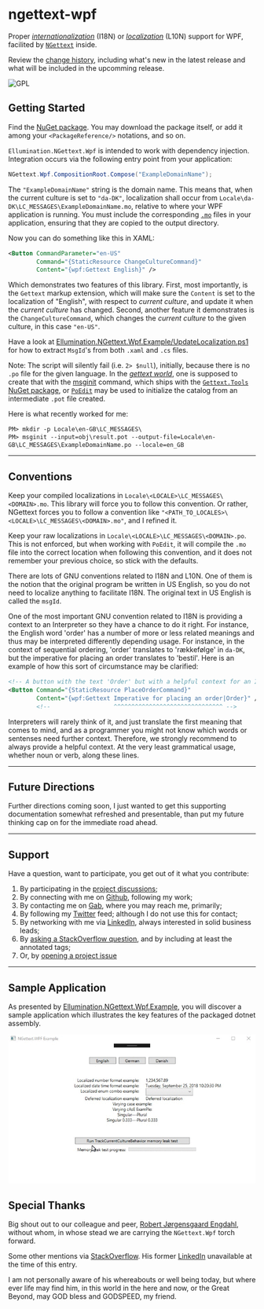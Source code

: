 # ngettext-wpf
Proper [_internationalization_](https://en.wikipedia.org/wiki/Internationalization_and_localization) (I18N) or [_localization_](https://en.wikipedia.org/wiki/Internationalization_and_localization) (L10N) support for WPF, facilited by [`NGettext`](https://github.com/VitaliiTsilnyk/NGettext) inside.

Review the <a href="CHANGELOG.md">change history</a>, including what&apos;s new in the latest release and what will be included in the upcomming release.

[//]: <> (TODO: Lookup shields.io badges for nuget package versions, etc.)
[//]: <> (TODO: Could also perhaps automate not only build but also unit tests passing/failing.)

<!-- TODO: we may ping appveyor and leverage it as well but not right now
  [![Build status](https://ci.appveyor.com/api/projects/status/s344j6n3gpvjxjof?svg=true)](https://ci.appveyor.com/project/robert-j-engdahl/ngettext-wpf) -->

![GPL](https://gnu.org/graphics/gplv3-88x31.png)

## Getting Started
[//]: <> (TODO: Needs work, also attention re: CompositionRoot.Compose.)
[//]: <> (TODO: We think NGettext does support 'domains' which is a good thing; need to verify that fact.)
[//]: <> (TODO: Further we think that domain-based contexts should be able to support isolation, containment.)
[//]: <> (TODO: i.e. for use cases, such as per Window/Control, enum values, etc)

Find the [NuGet package](https://nuget.org/packages/Ellumination.NGettext.Wpf). You may download the package itself, or add it among your `<PackageReference/>` notations, and so on.

`Ellumination.NGettext.Wpf` is intended to work with dependency injection. Integration occurs via the following entry point from your application:

```c#
NGettext.Wpf.CompositionRoot.Compose("ExampleDomainName");
```

The `"ExampleDomainName"` string is the domain name. This means that, when the current culture is set to `"da-DK"`, localization shall occur from `Locale\da-DK\LC_MESSAGES\ExampleDomainName.mo`, relative to where your WPF application is running. You must include the corresponding [`.mo`](https://file.org/extension/mo) files in your application, ensuring that they are copied to the output directory.

Now you can do something like this in XAML:

```xml
<Button CommandParameter="en-US" 
        Command="{StaticResource ChangeCultureCommand}" 
        Content="{wpf:Gettext English}" />
```

Which demonstrates two features of this library. First, most importantly, is the `Gettext` markup extension, which will make sure the `Content` is set to the localization of "English", with respect to _current culture_, and update it when the _current culture_ has changed. Second, another feature it demonstrates is the `ChangeCultureCommand`, which changes the _current culture_ to the given culture, in this case `"en-US"`.

Have a look at [Ellumination.NGettext.Wpf.Example/UpdateLocalization.ps1](examples/Ellumination.NGettext.Wpf.Example/UpdateLocalization.ps1) for how to extract `MsgId`&apos;s from both `.xaml` and `.cs` files.

Note: The script will silently fail (i.e. `2> $null`), initially, because there is no `.po` file for the given language. In the [_gettext world_](https://en.wikipedia.org/wiki/Gettext), one is supposed to create that with the [msginit](https://gnu.org/software/gettext/manual/html_node/Creating.html) command, which ships with the [`Gettext.Tools` NuGet package](https://nuget.org/packages/Gettext.Tools), or [`PoEdit`](https://poedit.net) may be used to initialize the catalog from an intermediate `.pot` file created.

Here is what recently worked for me:

```
PM> mkdir -p Locale\en-GB\LC_MESSAGES\
PM> msginit --input=obj\result.pot --output-file=Locale\en-GB\LC_MESSAGES\ExampleDomainName.po --locale=en_GB
```

---

## Conventions
[//]: <> (Why 'Locale'? <LOCALE>? LC_MESSAGES? I think I see the historical precedent for having done that, but still...)

<!-- TODO: not so much any more, I think there is an opportunity to convey a Stream which may generally locate assets 'anywhere' other than the legacy 'LC_MESSAGES' -->
Keep your compiled localizations in `Locale\<LOCALE>\LC_MESSAGES\<DOMAIN>.mo`. This library will force you to follow this convention. Or rather, NGettext forces you to follow a convention like `"<PATH_TO_LOCALES>\<LOCALE>\LC_MESSAGES\<DOMAIN>.mo"`, and I refined it.

Keep your raw localizations in `Locale\<LOCALE>\LC_MESSAGES\<DOMAIN>.po`. This is not enforced, but when working with `PoEdit`, it will compile the `.mo` file into the correct location when following this convention, and it does not remember your previous choice, so stick with the defaults.

There are lots of GNU conventions related to I18N and L10N. One of them is the notion that the original program be written in US English, so you do not need to localize anything to facilitate I18N. The original text in US English is called the `msgId`.

One of the most important GNU convention related to I18N is providing a context to an Interpreter so they have a chance to do it right. For instance, the English word 'order' has a number of more or less related meanings and thus may be interpreted differently depending usage. For instance, in the context of sequential ordering, 'order' translates to 'rækkefølge' in `da-DK`, but the imperative for placing an order translates to 'bestil'. Here is an example of how this sort of circumstance may be clarified:

```xml
<!-- A button with the text 'Order' but with a helpful context for an Interpreters -->
<Button Command="{StaticResource PlaceOrderCommand}" 
        Content="{wpf:Gettext Imperative for placing an order|Order}" />
        <!--                  ^^^^^^^^^^^^^^^^^^^^^^^^^^^^^^^ -->
```

Interpreters will rarely think of it, and just translate the first meaning that comes to mind, and as a programmer you might not know which words or sentenses need further context. Therefore, we strongly recommend to always provide a helpful context. At the very least grammatical usage, whether noun or verb, along these lines.

---

## Future Directions

Further directions coming soon, I just wanted to get this supporting documentation somewhat refreshed and presentable, than put my future thinking cap on for the immediate road ahead.

---

## Support

Have a question, want to participate, you get out of it what you contribute:

1. By participating in the [project discussions](https://github.com/mwpowellhtx/Ellumination.NGettext.Wpf/discussions);
1. By connecting with me on [Github](https://github.com/mwpowellhtx), following my work;
1. By contacting me on [Gab](https://gab.com/michaelwplde), where you may reach me, primarily;
1. By following my [Twitter](https://twitter.com/Michael88973702) feed; although I do not use this for contact;
1. By networking with me via [LinkedIn](https://linkedin.com/in/mwpowellhtx72), always interested in solid business leads;
1. By [asking a StackOverflow question](https://stackoverflow.com/questions/ask?tags=ngettext.wpf), and by including at least the annotated tags;
1. Or, by [opening a project issue](https://github.com/mwpowellhtx/Ellumination.NGettext.Wpf/issues)

---

## Sample Application
[//]: <> (TODO: we can stand to think about the example, and breakout out a more 1C proper view model.)
[//]: <> (TODO: contrasted with actual Windows INPC properties, which is kind of counter to the MVVM architecture.)

As presented by [Ellumination.NGettext.Wpf.Example](examples/Ellumination.NGettext.Wpf.Example), you will discover a sample application which illustrates the key features of the packaged dotnet assembly.

![Demo](docs/demo.gif)

## Special Thanks

Big shout out to our colleague and peer, [Robert Jørgensgaard Engdahl](https://github.com/robert-j-engdahl), without whom, in whose stead we are carrying the `NGettext.Wpf` torch forward.

Some other mentions via [StackOverflow](https://stackoverflow.com/users/2154774/robert-jørgensgaard-engdahl). His former [LinkedIn](https://linkedin.com/in/robertengdahl) unavailable at the time of this entry.

I am not personally aware of his whereabouts or well being today, but where ever life may find him, in this world in the here and now, or the Great Beyond, may GOD bless and GODSPEED, my friend.
